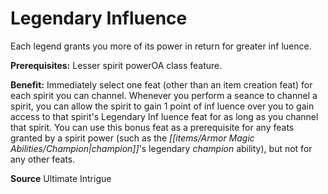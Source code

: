 ﻿---
cssclass: [feats]

---
# Legendary Influence

Each legend grants you more of its power in return for greater inf luence.

**Prerequisites:** Lesser spirit powerOA class feature.

**Benefit:** Immediately select one feat (other than an item creation feat) for each spirit you can channel. Whenever you perform a seance to channel a spirit, you can allow the spirit to gain 1 point of inf luence over you to gain access to that spirit's Legendary Inf luence feat for as long as you channel that spirit. You can use this bonus feat as a prerequisite for any feats granted by a spirit power (such as the _[[items/Armor Magic Abilities/Champion|champion]]_'s legendary _champion_ ability), but not for any other feats.

**Source** Ultimate Intrigue
